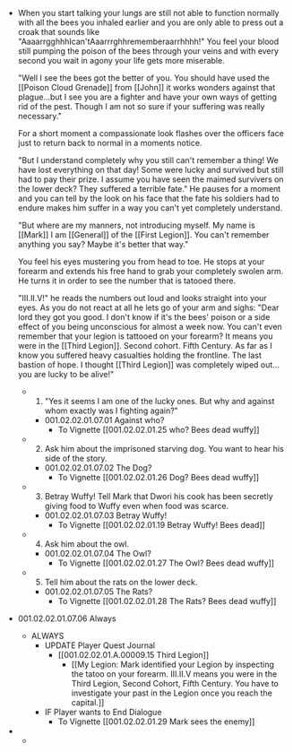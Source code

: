 - When you start talking your lungs are still not able to function normally with all the bees you inhaled earlier and you are only able to press out a croak that sounds like "AaaarrgghhhIcan'tAaarrrghhrememberaarrhhhh!" You feel your blood still pumping the poison of the bees through your veins and with every second you wait in agony your life gets more miserable.
  
  "Well I see the bees got the better of you. You should have used the [[Poison Cloud Grenade]] from [[John]] it works wonders against that plague...but I see you are a fighter and have your own ways of getting rid of the pest. Though I am not so sure if your suffering was really necessary."
  
  For a short moment a compassionate look flashes over the officers face just to return back to normal in a moments notice.
  
  "But I understand completely why you still can't remember a thing! We have lost everything on that day! Some were lucky and survived but still had to pay their prize. I assume you have seen the maimed survivers on the lower deck? They suffered a terrible fate." He pauses for a moment and you can tell by the look on his face that the fate his soldiers had to endure makes him suffer in a way you can't yet completely understand.
  
  "But where are my manners, not introducing myself. My name is [[Mark]] I am [[General]] of the [[First Legion]]. You can't remember anything you say? Maybe it's better that way."
  
  You feel his eyes mustering you from head to toe. He stops at your forearm and extends his free hand to grab your completely swolen arm. He turns it in order to see the number that is tatooed there. 
  
  "III.II.V!" he reads the numbers out loud and looks straight into your eyes. As you do not react at all he lets go of your arm and sighs: "Dear lord they got you good. I don't know if it's the bees' poison or a side effect of you being unconscious for almost a week now. You can't even remember that your legion is tattooed on your forearm? It means you were in the [[Third Legion]]. Second cohort. Fifth Century. As far as I know you suffered heavy casualties holding the frontline. The last bastion of hope. I thought [[Third Legion]] was completely wiped out... you are lucky to be alive!"
	- 1. "Yes it seems I am one of the lucky ones. But why and against whom exactly was I fighting again?"
		- 001.02.02.01.07.01 Against who?
			- To Vignette [[001.02.02.01.25 who? Bees dead wuffy]]
	- 2. Ask him about the imprisoned starving dog. You want to hear his side of the story.
		- 001.02.02.01.07.02 The Dog?
			- To Vignette [[001.02.02.01.26 Dog? Bees dead wuffy]]
	- 3. Betray Wuffy! Tell Mark that Dwori his cook has been secretly giving food to Wuffy even when food was scarce.
		- 001.02.02.01.07.03 Betray Wuffy!
			- To Vignette [[001.02.02.01.19 Betray Wuffy! Bees dead]]
	- 4. Ask him about the owl.
		- 001.02.02.01.07.04 The Owl?
			- To Vignette [[001.02.02.01.27 The Owl? Bees dead wuffy]]
	- 5. Tell him about the rats on the lower deck.
		- 001.02.02.01.07.05 The Rats?
			- To Vignette [[001.02.02.01.28 The Rats? Bees dead wuffy]]
- 001.02.02.01.07.06 Always
	- ALWAYS
		- UPDATE Player Quest Journal
			- [[001.02.02.01.A.00009.15 Third Legion]]
				- [[My Legion: Mark identified your Legion by inspecting the tatoo on your forearm. III.II.V means you were in the Third Legion, Second Cohort, Fifth Century. You have to investigate your past in the Legion once you reach the capital.]]
		- IF Player wants to End Dialogue
			- To Vignette [[001.02.02.01.29 Mark sees the enemy]]
-
	-